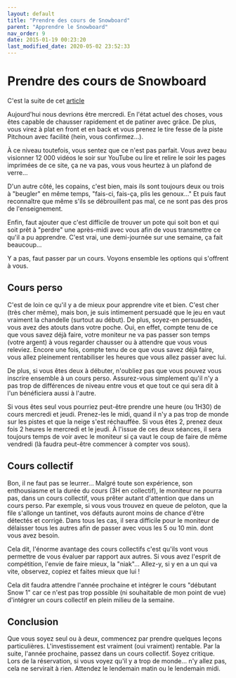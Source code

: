 ```yaml
---
layout: default
title: "Prendre des cours de Snowboard"
parent: "Apprendre le Snowboard"
nav_order: 9
date: 2015-01-19 00:23:20
last_modified_date: 2020-05-02 23:52:33
---
```


# Prendre des cours de Snowboard

C'est la suite de cet [article](docs/08_snowboard/08_premier_tire_fesses_en_snowboard/premier_tire_fesses_en_snowboard.md)

Aujourd'hui nous devrions être mercredi. En l'état actuel des choses, vous êtes capable de chausser rapidement et de patiner avec grâce. De plus, vous virez à plat en front et en back et vous prenez le tire fesse de la piste Pitchoun avec facilité (hein, vous confirmez...).

À ce niveau toutefois, vous sentez que ce n'est pas parfait. Vous avez beau visionner 12 000 vidéos le soir sur YouTube ou lire et relire le soir les pages imprimées de ce site, ça ne va pas, vous vous heurtez à un plafond de verre... 

D'un autre côté, les copains, c'est bien, mais ils sont toujours deux ou trois à "beugler" en même temps, "fais-ci, fais-ça, plis les genoux..." Et puis faut reconnaître que même s'ils se débrouillent pas mal, ce ne sont pas des pros de l'enseignement.

Enfin, faut ajouter que c'est difficile de trouver un pote qui soit bon et qui soit prêt à "perdre" une après-midi avec vous afin de vous transmettre ce qu'il a pu apprendre. C'est vrai, une demi-journée sur une semaine, ça fait beaucoup...

Y a pas, faut passer par un cours. Voyons ensemble les options qui s'offrent à vous.

## Cours perso

C'est de loin ce qu'il y a de mieux pour apprendre vite et bien. C'est cher (très cher même), mais bon, je suis intimement persuadé que le jeu en vaut vraiment la chandelle (surtout au début). De plus, soyez-en persuadés, vous avez des atouts dans votre poche. Oui, en effet, compte tenu de ce que vous savez déjà faire, votre moniteur ne va pas passer son temps (votre argent) à vous regarder chausser ou à attendre que vous vous releviez. Encore une fois, compte tenu de ce que vous savez déjà faire, vous allez pleinement rentabiliser les heures que vous allez passer avec lui.

De plus, si vous êtes deux à débuter, n'oubliez pas que vous pouvez vous inscrire ensemble à un cours perso. Assurez-vous simplement qu'il n'y a pas trop de différences de niveau entre vous et que tout ce qui sera dit à l'un bénéficiera aussi à l'autre.

Si vous êtes seul vous pourriez peut-être prendre une heure (ou 1H30) de cours mercredi et jeudi. Prenez-les le midi, quand il n'y a pas trop de monde sur les pistes et que la neige s'est réchauffée. Si vous êtes 2, prenez deux fois 2 heures le mercredi et le jeudi. À l'issue de ces deux séances, il sera toujours temps de voir avec le moniteur si ça vaut le coup de faire de même vendredi (là faudra peut-être commencer à compter vos sous).

## Cours collectif

Bon, il ne faut pas se leurrer... Malgré toute son expérience, son enthousiasme et la durée du cours (3H en collectif), le moniteur ne pourra pas, dans un cours collectif, vous prêter autant d'attention que dans un cours perso. Par exemple, si vous vous trouvez en queue de peloton, que la file s'allonge un tantinet, vos défauts auront moins de chance d'être détectés et corrigé. Dans tous les cas, il sera difficile pour le moniteur de délaisser tous les autres afin de passer avec vous les 5 ou 10 min. dont vous avez besoin.

Cela dit, l'énorme avantage des cours collectifs c'est qu'ils vont vous permettre de vous évaluer par rapport aux autres. Si vous avez l'esprit de compétition, l'envie de faire mieux, la "niak"... Allez-y, si y en a un qui va vite, observez, copiez et faites mieux que lui ! 

Cela dit faudra attendre l'année prochaine et intégrer le cours "débutant Snow 1" car ce n'est pas trop possible (ni souhaitable de mon point de vue) d'intégrer un cours collectif en plein milieu de la semaine.



## Conclusion

Que vous soyez seul ou à deux, commencez par prendre quelques leçons particulières. L'investissement est vraiment (oui vraiment) rentable. Par la suite, l'année prochaine, passez dans un cours collectif. Soyez critique. Lors de la réservation, si vous voyez qu'il y a trop de monde... n'y allez pas, cela ne servirait à rien. Attendez le lendemain matin ou le lendemain midi.

